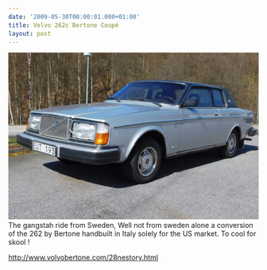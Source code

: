 ```yaml
---
date: '2009-05-30T00:00:01.000+01:00'
title: Volvo 262c Bertone Coupé
layout: post
---
```


![volvo_bertone](assets/images/volvo_bertone.png)
The gangstah ride from Sweden, Well not from sweden alone a conversion of the 262 by Bertone handbuilt in Italy solely for the US  market. To cool for skool !

http://www.volvobertone.com/28nestory.html